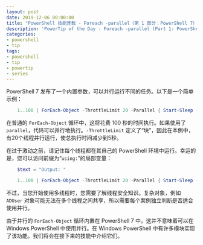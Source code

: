 ```yaml
---
layout: post
date: 2019-12-06 00:00:00
title: "PowerShell 技能连载 - Foreach -parallel（第 1 部分：PowerShell 7）"
description: 'PowerTip of the Day - Foreach -parallel (Part 1: PowerShell 7)'
categories:
- powershell
- tip
tags:
- powershell
- tip
- powertip
- series
---
```

PowerShell 7 发布了一个内置参数，可以并行运行不同的任务。以下是一个简单示例：

```powershell
    1..100 | ForEach-Object -ThrottleLimit 20 -Parallel { Start-Sleep -Seconds 1; $_ }
```

在普通的 `ForEach-Object` 循环中，这将花费 100 秒的时间执行。如果使用了 `parallel`，代码可以并行地执行。`-ThrottleLimit` 定义了“块”，因此在本例中，有20个线程并行运行，使总执行时间减少到5秒。

在过于激动之前，请记住每个线程都在其自己的 PowerShell 环境中运行。幸运的是，您可以访问前缀为“`using:`”的局部变量：

```powershell
    $text = "Output: "

    1..100 | ForEach-Object -ThrottleLimit 20 -Parallel { Start-Sleep -Seconds 1; "$using:text $_" }
```

不过，当您开始使用多线程时，您需要了解线程安全知识。复杂对象，例如 `ADUser` 对象可能无法在多个线程之间共享，所以需要每个案例独立判断是否适合使用并行。

由于并行的 `ForEach-Object` 循环内置在 PowerShell 7 中，这并不意味着可以在 Windows PowerShell 中使用并行。在 Windows PowerShell 中有许多模块实现了该功能。我们将会在接下来的技能中介绍它们。

<!--本文国际来源：[Foreach -parallel (Part 1: PowerShell 7)](https://community.idera.com/database-tools/powershell/powertips/b/tips/posts/foreach--parallel-part-1-powershell-7)-->

